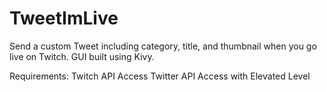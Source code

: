 # TweetImLive

Send a custom Tweet including category, title, and thumbnail when you go live on Twitch.
GUI built using Kivy.

Requirements:
Twitch API Access
Twitter API Access with Elevated Level